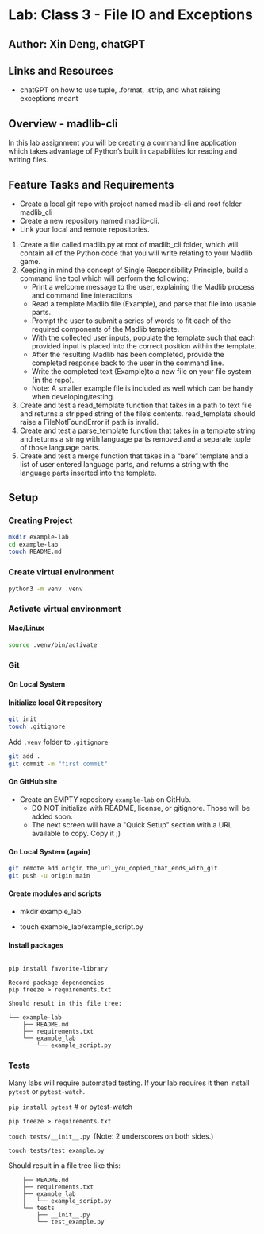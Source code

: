 # Lab: Class 3 - File IO and Exceptions

## Author: Xin Deng, chatGPT

## Links and Resources

- chatGPT on how to use tuple, .format, .strip, and what raising exceptions meant

## Overview - madlib-cli

In this lab assignment you will be creating a command line application which takes advantage of Python’s built in capabilities for reading and writing files.



## Feature Tasks and Requirements

- Create a local git repo with project named madlib-cli and root folder madlib_cli
- Create a new repository named madlib-cli.
- Link your local and remote repositories.

1. Create a file called madlib.py at root of madlib_cli folder, which will contain all of the Python code that you will write relating to your Madlib game.
2. Keeping in mind the concept of Single Responsibility Principle, build a command line tool which will perform the following:
    - Print a welcome message to the user, explaining the Madlib process and command line interactions
    - Read a template Madlib file (Example), and parse that file into usable parts.
    - Prompt the user to submit a series of words to fit each of the required components of the Madlib template.
    - With the collected user inputs, populate the template such that each provided input is placed into the correct position within the template.
    - After the resulting Madlib has been completed, provide the completed response back to the user in the command line.
    - Write the completed text (Example)to a new file on your file system (in the repo).
    - Note: A smaller example file is included as well which can be handy when developing/testing.
3. Create and test a read_template function that takes in a path to text file and returns a stripped string of the file’s contents.
read_template should raise a FileNotFoundError if path is invalid.
4. Create and test a parse_template function that takes in a template string and returns a string with language parts removed and a separate tuple of those language parts.
5. Create and test a merge function that takes in a “bare” template and a list of user entered language parts, and returns a string with the language parts inserted into the template.


## Setup

### Creating Project

```bash
mkdir example-lab
cd example-lab
touch README.md
```

### Create virtual environment

```bash
python3 -m venv .venv
```

### Activate virtual environment

#### Mac/Linux

```bash
source .venv/bin/activate
```

### Git

#### On Local System

#### Initialize local Git repository

```bash
git init
touch .gitignore
```

Add `.venv` folder to `.gitignore`

```bash
git add .
git commit -m "first commit"
```

#### On GitHub site

- Create an EMPTY repository `example-lab` on GitHub. 
  - DO NOT initialize with README, license, or gitignore. Those will be added soon.
  - The next screen will have a "Quick Setup" section with a URL available to copy. Copy it ;)

#### On Local System (again)

```bash
git remote add origin the_url_you_copied_that_ends_with_git
git push -u origin main
```

#### Create modules and scripts

- mkdir example_lab

- touch example_lab/example_script.py


#### Install packages

```For example:

pip install favorite-library

Record package dependencies
pip freeze > requirements.txt

Should result in this file tree:

└── example-lab
    ├── README.md
    ├── requirements.txt
    └── example_lab
        └── example_script.py

```      

### Tests

Many labs will require automated testing. If your lab requires it then install `pytest` or `pytest-watch`.

`pip install pytest` # or pytest-watch

`pip freeze > requirements.txt`

`touch tests/__init__.py `(Note: 2 underscores on both sides.)

`touch tests/test_example.py`

Should result in a file tree like this:

```└── example-lab
    ├── README.md
    ├── requirements.txt
    ├── example_lab
    │   └── example_script.py
    └── tests
        ├── __init__.py
        └── test_example.py
```